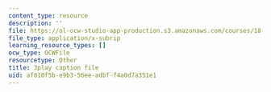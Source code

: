 ```yaml
---
content_type: resource
description: ''
file: https://ol-ocw-studio-app-production.s3.amazonaws.com/courses/18-01sc-single-variable-calculus-fall-2010/af810f5be9b356eeadbff4a0d7a351e1_aWV4khIBvCM.vtt
file_type: application/x-subrip
learning_resource_types: []
ocw_type: OCWFile
resourcetype: Other
title: 3play caption file
uid: af810f5b-e9b3-56ee-adbf-f4a0d7a351e1
---
```


